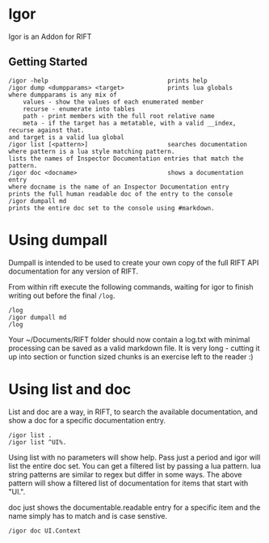 # Igor
Igor is an Addon for RIFT

## Getting Started

    /igor -help                                 prints help
    /igor dump <dumpparams> <target>            prints lua globals
    where dumpparams is any mix of
        values - show the values of each enumerated member
        recurse - enumerate into tables
        path - print members with the full root relative name
        meta - if the target has a metatable, with a valid __index, recurse against that.
    and target is a valid lua global
    /igor list [<pattern>]                      searches documentation
    where pattern is a lua style matching pattern.
    lists the names of Inspector Documentation entries that match the pattern.
    /igor doc <docname>                         shows a documentation entry
    where docname is the name of an Inspector Documentation entry
    prints the full human readable doc of the entry to the console
    /igor dumpall md
    prints the entire doc set to the console using #markdown.
    
# Using dumpall
Dumpall is intended to be used to create your own copy of the full RIFT API documentation for any version of RIFT.

From within rift execute the following commands, waiting for igor to finish writing out before the final `/log`.

    /log
    /igor dumpall md
    /log

Your ~/Documents/RIFT folder should now contain a log.txt with minimal processing can be saved as a valid markdown file.
It is very long - cutting it up into section or function sized chunks is an exercise left to the reader :)
    
# Using list and doc
List and doc are a way, in RIFT, to search the available documentation, and show a doc for a specific documentation entry.

    /igor list .
    /igor list ^UI%.
    
Using list with no parameters will show help. Pass just a period and igor will list the entire doc set.
You can get a filtered list by passing a lua pattern. lua string patterns are similar to regex but differ in some ways. The above pattern will show a filtered list of documentation for items that start with "UI.".

doc just shows the documentable.readable entry for a specific item and the name simply has to match and is case senstive.

    /igor doc UI.Context
